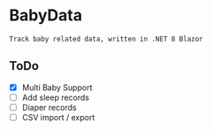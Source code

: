 # BabyData
	Track baby related data, written in .NET 8 Blazor
## ToDo
- [x] Multi Baby Support
- [ ] Add sleep records
- [ ] Diaper records
- [ ] CSV import / export